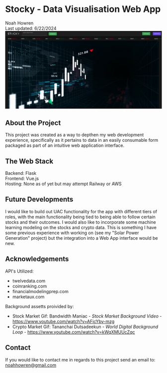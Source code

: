 # Stocky - Data Visualisation Web App
Noah Howren \
Last updated: 6/22/2024
![alt text](StocksHome.png)

## About the Project
This project was created as a way to depthen my web development experience, specifically as it pertains to data in an easily consumable form packaged as part of an intuitive web application interface.

## The Web Stack
Backend: Flask \
Frontend: Vue.js \
Hosting: None as of yet but may attempt Railway or AWS

## Future Developments
I would like to build out UAC functionality for the app with different tiers of roles, with the main functionality being tied to being able to follow certain stocks and their outcomes. I would also like to incorporate some machine learning modeling on the stocks and crypto data. This is something I have some previous experience with working on (see my "Solar Power Generation" project) but the integration into a Web App interface would be new.

## Acknowledgements
API's Utilized:
- twelvedata.com
- coinranking.com 
- financialmodelingprep.com
- marketaux.com

Background assetts proivided by:
- Stock Market Gif: Bandwidth Maniac - *Stock Market Background Video* - https://www.youtube.com/watch?v=AFicYbv-mzg 
- Crypto Market Gif: Tananchai Dutsadeekun - *World Digital Background Loop* - https://www.youtube.com/watch?v=kWqXMUUcZqc 

## Contact
If you would like to contact me in regards to this project send an email to:
noahhowren@gmail.com